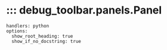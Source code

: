 # ::: debug_toolbar.panels.Panel
    handlers: python
    options:
      show_root_heading: true
      show_if_no_docstring: true

